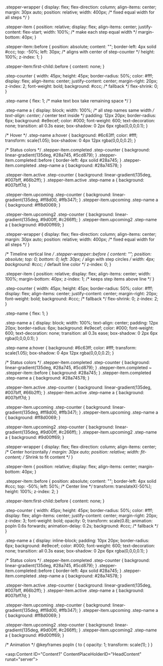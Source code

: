 .stepper-wrapper {
    display: flex;
    flex-direction: column;
    align-items: center;
    margin: 30px auto;
    position: relative;
    width: 400px;   /* fixed equal width for all steps */
}

.stepper-item {
    position: relative;
    display: flex;
    align-items: center;
    justify-content: flex-start;
    width: 100%;            /* make each step equal width */
    margin-bottom: 40px;
}

.stepper-item::before {
    position: absolute;
    content: "";
    border-left: 4px solid #ccc;
    top: -50%;
    left: 30px;   /* aligns with center of step-counter */
    height: 100%;
    z-index: 1;
}

.stepper-item:first-child::before {
    content: none;
}

.step-counter {
    width: 45px;
    height: 45px;
    border-radius: 50%;
    color: #fff;
    display: flex;
    align-items: center;
    justify-content: center;
    margin-right: 20px;
    z-index: 2;
    font-weight: bold;
    background: #ccc; /* fallback */
    flex-shrink: 0;
}

.step-name {
    flex: 1;   /* make text box take remaining space */
}

.step-name a {
    display: block;
    width: 100%;         /* all step names same width */
    text-align: center;  /* center text inside */
    padding: 12px 20px;
    border-radius: 6px;
    background: #e9ecef;
    color: #000;
    font-weight: 600;
    text-decoration: none;
    transition: all 0.3s ease;
    box-shadow: 0 2px 6px rgba(0,0,0,0.1);
}

/* Hover */
.step-name a:hover {
    background: #6c63ff;
    color: #fff;
    transform: scale(1.05);
    box-shadow: 0 4px 12px rgba(0,0,0,0.2);
}

/* Status colors */
.stepper-item.completed .step-counter {
    background: linear-gradient(135deg, #28a745, #5cd879);
}
.stepper-item.completed::before {
    border-left: 4px solid #28a745;
}
.stepper-item.completed .step-name a {
    background: #28a74578;
}

.stepper-item.active .step-counter {
    background: linear-gradient(135deg, #007bff, #66b2ff);
}
.stepper-item.active .step-name a {
    background: #007bff7d;
}

.stepper-item.upcoming .step-counter {
    background: linear-gradient(135deg, #ff8d00, #ffb347);
}
.stepper-item.upcoming .step-name a {
    background: #ff8d0069;
}

.stepper-item.upcoming2 .step-counter {
    background: linear-gradient(135deg, #9d00ff, #c266ff);
}
.stepper-item.upcoming2 .step-name a {
    background: #9d00ff69;
}

.stepper-wrapper {
    display: flex;
    flex-direction: column;
    align-items: center;
    margin: 30px auto;
    position: relative;
    width: 400px;   /* fixed equal width for all steps */
}

/* Timeline vertical line */
.stepper-wrapper::before {
    content: "";
    position: absolute;
    top: 0;
    bottom: 0;
    left: 30px;            /* align with step circles */
    width: 4px;
    background: #ccc;      /* default line color */
    z-index: 0;
}

.stepper-item {
    position: relative;
    display: flex;
    align-items: center;
    width: 100%;
    margin-bottom: 40px;
    z-index: 1;   /* keeps step items above line */
}

.step-counter {
    width: 45px;
    height: 45px;
    border-radius: 50%;
    color: #fff;
    display: flex;
    align-items: center;
    justify-content: center;
    margin-right: 20px;
    font-weight: bold;
    background: #ccc; /* fallback */
    flex-shrink: 0;
    z-index: 2;
}

.step-name {
    flex: 1;
}

.step-name a {
    display: block;
    width: 100%;
    text-align: center;
    padding: 12px 20px;
    border-radius: 6px;
    background: #e9ecef;
    color: #000;
    font-weight: 600;
    text-decoration: none;
    transition: all 0.3s ease;
    box-shadow: 0 2px 6px rgba(0,0,0,0.1);
}

.step-name a:hover {
    background: #6c63ff;
    color: #fff;
    transform: scale(1.05);
    box-shadow: 0 4px 12px rgba(0,0,0,0.2);
}

/* Status colors */
.stepper-item.completed .step-counter {
    background: linear-gradient(135deg, #28a745, #5cd879);
}
.stepper-item.completed ~ .stepper-item::before {
    background: #28a745;
}
.stepper-item.completed .step-name a {
    background: #28a74578;
}

.stepper-item.active .step-counter {
    background: linear-gradient(135deg, #007bff, #66b2ff);
}
.stepper-item.active .step-name a {
    background: #007bff7d;
}

.stepper-item.upcoming .step-counter {
    background: linear-gradient(135deg, #ff8d00, #ffb347);
}
.stepper-item.upcoming .step-name a {
    background: #ff8d0069;
}

.stepper-item.upcoming2 .step-counter {
    background: linear-gradient(135deg, #9d00ff, #c266ff);
}
.stepper-item.upcoming2 .step-name a {
    background: #9d00ff69;
}





.stepper-wrapper {
    display: flex;
    flex-direction: column;
    align-items: center;   /* Center horizontally */
    margin: 30px auto;
    position: relative;
    width: fit-content;    /* Shrink to fit content */
}

.stepper-item {
    position: relative;
    display: flex;
    align-items: center;
    margin-bottom: 40px;
}

.stepper-item::before {
    position: absolute;
    content: "";
    border-left: 4px solid #ccc;
    top: -50%;
    left: 50%;                 /* Center line */
    transform: translateX(-50%);
    height: 100%;
    z-index: 2;
}

.stepper-item:first-child::before {
    content: none;
}

.step-counter {
    width: 45px;
    height: 45px;
    border-radius: 50%;
    color: #fff;
    display: flex;
    align-items: center;
    justify-content: center;
    margin-right: 20px;
    z-index: 3;
    font-weight: bold;
    opacity: 0;
    transform: scale(0.8);
    animation: popIn 0.6s forwards;
    animation-delay: 0.2s;
    background: #ccc; /* fallback */
}

.step-name a {
    display: inline-block;
    padding: 10px 20px;
    border-radius: 6px;
    background: #e9ecef;
    color: #000;
    font-weight: 600;
    text-decoration: none;
    transition: all 0.3s ease;
    box-shadow: 0 2px 6px rgba(0,0,0,0.1);
}

/* Status colors */
.stepper-item.completed .step-counter {
    background: linear-gradient(135deg, #28a745, #5cd879);
}
.stepper-item.completed::before {
    border-left: 4px solid #28a745;
}
.stepper-item.completed .step-name a {
    background: #28a74578;
}

.stepper-item.active .step-counter {
    background: linear-gradient(135deg, #007bff, #66b2ff);
}
.stepper-item.active .step-name a {
    background: #007bff7d;
}

.stepper-item.upcoming .step-counter {
    background: linear-gradient(135deg, #ff8d00, #ffb347);
}
.stepper-item.upcoming .step-name a {
    background: #ff8d0069;
}

.stepper-item.upcoming2 .step-counter {
    background: linear-gradient(135deg, #9d00ff, #c266ff);
}
.stepper-item.upcoming2 .step-name a {
    background: #9d00ff69;
}

/* Animation */
@keyframes popIn {
    to {
        opacity: 1;
        transform: scale(1);
    }
}



<asp:Content ID="Content1" ContentPlaceHolderID="HeadContent" runat="server">
    <style>
        .stepper-wrapper {
            display: flex;
            justify-content: space-between;
            margin: 30px 0;
            position: relative;
        }

        .stepper-item {
            position: relative;
            display: flex;
            flex-direction: column;
            align-items: center;
            flex: 1;
        }

        .stepper-item::before {
            position: absolute;
            content: "";
            border-top: 4px solid #ccc;
            top: 20px;
            left: -50%;
            width: 100%;
            z-index: 2;
        }

        .stepper-item:first-child::before {
            content: none;
        }

       
        .step-counter {
            width: 45px;
            height: 45px;
            border-radius: 50%;
            color: #fff;
            display: flex;
            align-items: center;
            justify-content: center;
            margin-bottom: 10px;
            z-index: 3;
            font-weight: bold;
            opacity: 0;
            transform: scale(0.8);
            animation: popIn 0.6s forwards;
            animation-delay: 0.2s;
        }

        @keyframes popIn {
            to {
                opacity: 1;
                transform: scale(1);
            }
        }

       
        .step-name a {
            display: inline-block;
            padding: 10px 20px;
            border-radius: 6px;
            background: #e9ecef;
            color: #000;
            font-weight: 600;
            text-decoration: none;
            transition: all 0.3s ease;
            box-shadow: 0 2px 6px rgba(0,0,0,0.1);
        }

        .step-name a:hover {
            background: #6c63ff;
            color: #fff;
            transform: scale(1.05);
            box-shadow: 0 4px 12px rgba(0,0,0,0.2);
        }

      
        .stepper-item.completed .step-counter {
            background: linear-gradient(135deg, #28a745, #5cd879);
        }
        .stepper-item.completed::before {
            border-top: 4px solid #28a745;
        }
        .stepper-item.completed .step-name a {
            background: #28a74578;
            color: #000;
        }

      
        .stepper-item.active .step-counter {
            background: linear-gradient(135deg, #007bff, #66b2ff);
        }
     
        .stepper-item.active .step-name a {
            background: #007bff7d;
            color: #000;
        }

      
        .stepper-item.upcoming .step-counter {
            background: linear-gradient(135deg, #ff8d00, #ffb347);
        }
        .stepper-item.upcoming .step-name a {
            background: #ff8d0069;
            color: #000;
        }

       
        .stepper-item.upcoming2 .step-counter {
            background: linear-gradient(135deg, #9d00ff, #c266ff);
        }
        .stepper-item.upcoming2 .step-name a {
            background: #9d00ff69;
            color: #000;
        }

     
        @media (max-width: 768px) {
            .stepper-wrapper {
                flex-direction: column;
                align-items: flex-start;
            }
            .stepper-item {
                flex-direction: row;
                margin-bottom: 25px;
            }
            .step-counter {
                margin-right: 15px;
                margin-bottom: 0;
            }
            .step-name a {
                padding: 8px 15px;
            }
        }
    </style>
</asp:Content>

<asp:Content ID="Content2" ContentPlaceHolderID="MainContent" runat="server">
    <div class="dashboard-container">
        <div class="text-center my-3 mt-4 mb-4">
            <h2 class="fw-bold text-uppercase text-dark display-6" style="font-weight:700;">Bonus</h2>
        </div>

        <div class="stepper-wrapper">
           
            <div class="stepper-item completed">
                <div class="step-counter">1</div>
                <div class="step-name">
                    <a href="Bonus_Generation.aspx" target="_blank">Bonus Generation</a>
                </div>
            </div>

          
            <div class="stepper-item active">
                <div class="step-counter">2</div>
                <div class="step-name">
                    <a href="../Report/Bonus_Register_Report.aspx" target="_blank">Bonus Register Report</a>
                </div>
            </div>

           
            <div class="stepper-item upcoming">
                <div class="step-counter">3</div>
                <div class="step-name">
                    <a href="Bonus_Complaince_Entry.aspx" target="_blank">Bonus Compliance Entry</a>
                </div>
            </div>

          
            <div class="stepper-item upcoming2">
                <div class="step-counter">4</div>
                <div class="step-name">
                    <a href="../Report/Bonus_Summary_Report.aspx" target="_blank">Bonus Compliance Report</a>
                </div>
            </div>
        </div>
    </div>
</asp:Content>

